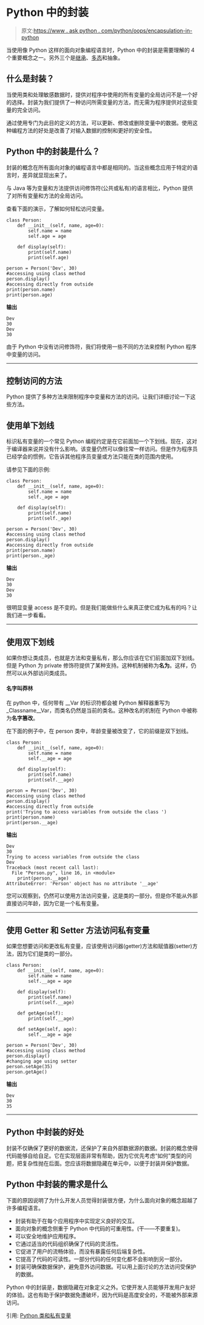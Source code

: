 # Python 中的封装

> 原文:[https://www . ask python . com/python/oops/encapsulation-in-python](https://www.askpython.com/python/oops/encapsulation-in-python)

当使用像 Python 这样的面向对象编程语言时，Python 中的封装是需要理解的 4 个重要概念之一。另外三个是[继承](https://www.askpython.com/python/oops/inheritance-in-python)、[多态](https://www.askpython.com/python/oops/polymorphism-in-python)和抽象。

## 什么是封装？

当使用类和处理敏感数据时，提供对程序中使用的所有变量的全局访问不是一个好的选择。封装为我们提供了一种访问所需变量的方法，而无需为程序提供对这些变量的完全访问。

通过使用专门为此目的定义的方法，可以更新、修改或删除变量中的数据。使用这种编程方法的好处是改善了对输入数据的控制和更好的安全性。

## Python 中的封装是什么？

封装的概念在所有面向对象的编程语言中都是相同的。当这些概念应用于特定的语言时，差异就显现出来了。

与 Java 等为变量和方法提供访问修饰符(公共或私有)的语言相比，Python 提供了对所有变量和方法的全局访问。

查看下面的演示，了解如何轻松访问变量。

```
class Person:
    def __init__(self, name, age=0):
        self.name = name
        self.age = age

    def display(self):
        print(self.name)
        print(self.age)

person = Person('Dev', 30)
#accessing using class method
person.display()
#accessing directly from outside
print(person.name)
print(person.age)

```

**输出**

```
Dev
30
Dev
30

```

由于 Python 中没有访问修饰符，我们将使用一些不同的方法来控制 Python 程序中变量的访问。

* * *

## 控制访问的方法

Python 提供了多种方法来限制程序中变量和方法的访问。让我们详细讨论一下这些方法。

## 使用单下划线

标识私有变量的一个常见 Python 编程约定是在它前面加一个下划线。现在，这对于编译器来说并没有什么影响。该变量仍然可以像往常一样访问。但是作为程序员已经学会的惯例，它告诉其他程序员变量或方法只能在类的范围内使用。

请参见下面的示例:

```
class Person:
    def __init__(self, name, age=0):
        self.name = name
        self._age = age

    def display(self):
        print(self.name)
        print(self._age)

person = Person('Dev', 30)
#accessing using class method
person.display()
#accessing directly from outside
print(person.name)
print(person._age)

```

**输出**

```
Dev
30
Dev
30

```

很明显变量 access 是不变的。但是我们能做些什么来真正使它成为私有的吗？让我们进一步看看。

* * *

## 使用双下划线

如果你想让类成员，也就是方法和变量私有，那么你应该在它们前面加双下划线。但是 Python 为 private 修饰符提供了某种支持。这种机制被称为**名为**。这样，仍然可以从外部访问类成员。

#### 名字叫莽林

在 python 中，任何带有 __Var 的标识符都会被 Python 解释器重写为 _Classname__Var，而类名仍然是当前的类名。这种改名的机制在 Python 中被称为**名字篡改**。

在下面的例子中，在 person 类中，年龄变量被改变了，它的前缀是双下划线。

```
class Person:
    def __init__(self, name, age=0):
        self.name = name
        self.__age = age

    def display(self):
        print(self.name)
        print(self.__age)

person = Person('Dev', 30)
#accessing using class method
person.display()
#accessing directly from outside
print('Trying to access variables from outside the class ')
print(person.name)
print(person.__age)

```

**输出**

```
Dev
30
Trying to access variables from outside the class
Dev
Traceback (most recent call last):
  File "Person.py", line 16, in <module>
    print(person.__age)
AttributeError: 'Person' object has no attribute '__age'

```

您可以观察到，仍然可以使用方法访问变量，这是类的一部分。但是你不能从外部直接访问年龄，因为它是一个私有变量。

* * *

## 使用 Getter 和 Setter 方法访问私有变量

如果您想要访问和更改私有变量，应该使用访问器(getter)方法和赋值器(setter)方法，因为它们是类的一部分。

```
class Person:
    def __init__(self, name, age=0):
        self.name = name
        self.__age = age

    def display(self):
        print(self.name)
        print(self.__age)

    def getAge(self):
        print(self.__age)

    def setAge(self, age):
        self.__age = age

person = Person('Dev', 30)
#accessing using class method
person.display()
#changing age using setter
person.setAge(35)
person.getAge()

```

**输出**

```
Dev
30
35

```

* * *

## Python 中封装的好处

封装不仅确保了更好的数据流，还保护了来自外部数据源的数据。封装的概念使得代码能够自给自足。它在实现层面非常有帮助，因为它优先考虑“如何”类型的问题，把复杂性抛在后面。您应该将数据隐藏在单元中，以便于封装并保护数据。

## Python 中封装的需求是什么

下面的原因说明了为什么开发人员觉得封装很方便，为什么面向对象的概念超越了许多编程语言。

*   封装有助于在每个应用程序中实现定义良好的交互。
*   面向对象的概念侧重于 Python 中代码的可重用性。(干——不要重复)。
*   可以安全地维护应用程序。
*   它通过适当的代码组织确保了代码的灵活性。
*   它促进了用户的流畅体验，而没有暴露任何后端复杂性。
*   它提高了代码的可读性。一部分代码的任何变化都不会影响到另一部分。
*   封装可确保数据保护，避免意外访问数据。可以用上面讨论的方法访问受保护的数据。

Python 中的封装是，数据隐藏在对象定义之外。它使开发人员能够开发用户友好的体验。这也有助于保护数据免遭破坏，因为代码是高度安全的，不能被外部来源访问。

引用: [Python 类和私有变量](https://docs.python.org/3.4/tutorial/classes.html)